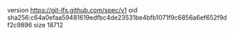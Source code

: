 version https://git-lfs.github.com/spec/v1
oid sha256:c64a0efaa59481619edfbc4de23531be4bfb1071f9c6856a6ef652f9df2c9896
size 18712
